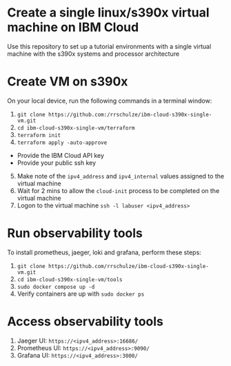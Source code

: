# Create a single linux/s390x virtual machine on IBM Cloud
Use this repository to set up a tutorial environments with a single virtual machine with the s390x systems and processor architecture

# Create VM on s390x
On your local device, run the following commands in a terminal window:
1. `git clone https://github.com:/rrschulze/ibm-cloud-s390x-single-vm.git`
2. `cd ibm-cloud-s390x-single-vm/terraform`
3. `terraform init`
4. `terraform apply -auto-approve`
- Provide the IBM Cloud API key
- Provide your public ssh key
5. Make note of the `ipv4_address` and `ipv4_internal` values assigned to the virtual machine
6. Wait for 2 mins to allow the `cloud-init` process to be completed on the virtual machine
7. Logon to the virtual machine `ssh -l labuser <ipv4_address>`


# Run observability tools
To install prometheus, jaeger, loki and grafana, perform these steps:
1. `git clone https://github.com/rrschulze/ibm-cloud-s390x-single-vm.git`
2. `cd ibm-cloud-s390x-single-vm/tools`
3. `sudo docker compose up -d`
4. Verify containers are up with `sudo docker ps`

# Access observability tools
1. Jaeger UI: `https://<ipv4_address>:16686/`
2. Prometheus UI: `https://<ipv4_address>:9090/`
3. Grafana UI: `https://<ipv4_address>:3000/`